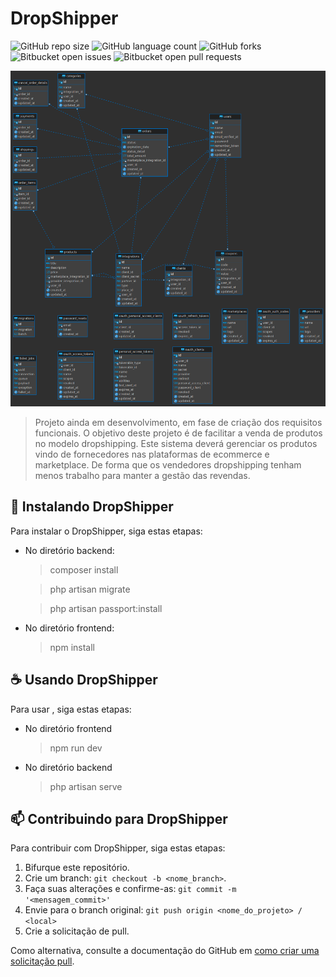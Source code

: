 # DropShipper

![GitHub repo size](https://img.shields.io/github/repo-size/stdmedoth/DropShipper?style=for-the-badge)
![GitHub language count](https://img.shields.io/github/languages/count/stdmedoth/DropShipper?style=for-the-badge)
![GitHub forks](https://img.shields.io/github/forks/stdmedoth/DropShipper?style=for-the-badge)
![Bitbucket open issues](https://img.shields.io/bitbucket/issues/stdmedoth/DropShipper?style=for-the-badge)
![Bitbucket open pull requests](https://img.shields.io/bitbucket/pr-raw/stdmedoth/DropShipper?style=for-the-badge)

<img src="project/database/er_diagram.png" alt="exemplo imagem">

> Projeto ainda em desenvolvimento, em fase de criação dos requisitos funcionais.
> O objetivo deste projeto é de facilitar a venda de produtos no modelo dropshipping.
> Este sistema deverá gerenciar os produtos vindo de fornecedores nas plataformas de ecommerce e marketplace.
> De forma que os vendedores dropshipping tenham menos trabalho para manter a gestão das revendas.

## 🚀 Instalando DropShipper

Para instalar o DropShipper, siga estas etapas:

- No diretório backend:

  > composer install

  > php artisan migrate

  > php artisan passport:install

- No diretório frontend:

  > npm install

## ☕ Usando DropShipper

Para usar <DropShipper>, siga estas etapas:

- No diretório frontend

  > npm run dev

- No diretório backend
  > php artisan serve

## 📫 Contribuindo para DropShipper

Para contribuir com DropShipper, siga estas etapas:

1. Bifurque este repositório.
2. Crie um branch: `git checkout -b <nome_branch>`.
3. Faça suas alterações e confirme-as: `git commit -m '<mensagem_commit>'`
4. Envie para o branch original: `git push origin <nome_do_projeto> / <local>`
5. Crie a solicitação de pull.

Como alternativa, consulte a documentação do GitHub em [como criar uma solicitação pull](https://help.github.com/en/github/collaborating-with-issues-and-pull-requests/creating-a-pull-request).
